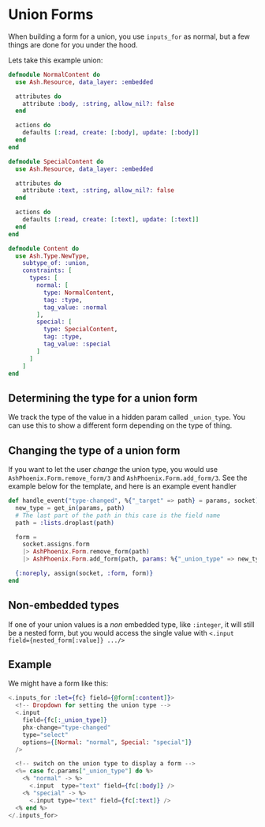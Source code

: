 # Union Forms

When building a form for a union, you use `inputs_for` as normal, but a few things are done for you under the hood.

Lets take this example union:

```elixir
defmodule NormalContent do
  use Ash.Resource, data_layer: :embedded

  attributes do
    attribute :body, :string, allow_nil?: false
  end

  actions do
    defaults [:read, create: [:body], update: [:body]]
  end
end

defmodule SpecialContent do
  use Ash.Resource, data_layer: :embedded

  attributes do
    attribute :text, :string, allow_nil?: false
  end

  actions do
    defaults [:read, create: [:text], update: [:text]]
  end
end

defmodule Content do
  use Ash.Type.NewType,
    subtype_of: :union,
    constraints: [
      types: [
        normal: [
          type: NormalContent,
          tag: :type,
          tag_value: :normal
        ],
        special: [
          type: SpecialContent,
          tag: :type,
          tag_value: :special
        ]
      ]
    ]
end
```

## Determining the type for a union form

We track the type of the value in a hidden param called `_union_type`. You can use this to show a different form depending on the type of thing.

## Changing the type of a union form

If you want to let the user _change_ the union type, you would use `AshPhoenix.Form.remove_form/3` and `AshPhoenix.Form.add_form/3`. See the example below for the template, and here is an example event handler

```elixir
def handle_event("type-changed", %{"_target" => path} = params, socket) do
  new_type = get_in(params, path)
  # The last part of the path in this case is the field name
  path = :lists.droplast(path)

  form =
    socket.assigns.form
    |> AshPhoenix.Form.remove_form(path)
    |> AshPhoenix.Form.add_form(path, params: %{"_union_type" => new_type})

  {:noreply, assign(socket, :form, form)}
end
```

## Non-embedded types

If one of your union values is a _non_ embedded type, like `:integer`, it will still be a nested form, but you would access the single value with `<.input field={nested_form[:value]} .../>`

## Example

We might have a form like this:

```heex
<.inputs_for :let={fc} field={@form[:content]}>
  <!-- Dropdown for setting the union type -->
  <.input
    field={fc[:_union_type]}
    phx-change="type-changed"
    type="select"
    options={[Normal: "normal", Special: "special"]}
  />

  <!-- switch on the union type to display a form -->
  <%= case fc.params["_union_type"] do %>
    <% "normal" -> %>
      <.input  type="text" field={fc[:body]} />
    <% "special" -> %>
      <.input type="text" field={fc[:text]} />
  <% end %>
</.inputs_for>
```
